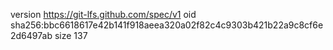 version https://git-lfs.github.com/spec/v1
oid sha256:bbc6618617e42b141f918aeea320a02f82c4c9303b421b22a9c8cf6e2d6497ab
size 137
